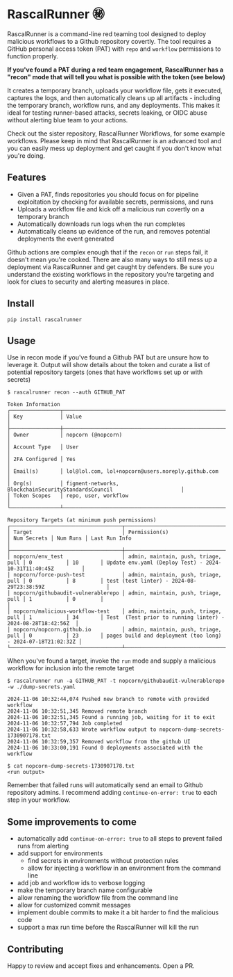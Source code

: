 # RascalRunner ㊙️

RascalRunner is a command-line red teaming tool designed to deploy malicious workflows to a Github repository covertly. The tool requires a GitHub personal access token (PAT) with `repo` and `workflow` permissions to function properly. 

**If you've found a PAT during a red team engagement, RascalRunner has a "recon" mode that will tell you what is possible with the token (see below)**

It creates a temporary branch, uploads your workflow file, gets it executed, captures the logs, and then automatically cleans up all artifacts - including the temporary branch, workflow runs, and any deployments. This makes it ideal for testing runner-based attacks, secrets leaking, or OIDC abuse without alerting blue team to your actions. 

Check out the sister repository, RascalRunner Workflows, for some example workflows. Please keep in mind that RascalRunner is an advanced tool and you can easily mess up deployment and get caught if you don't know what you're doing.

## Features

- Given a PAT, finds repositories you should focus on for pipeline exploitation by checking for available secrets, permissions, and runs
- Uploads a workflow file and kick off a malicious run covertly on a temporary branch
- Automatically downloads run logs when the run completes
- Automatically cleans up evidence of the run, and removes potential deployments the event generated

Github actions are complex enough that if the `recon` or `run` steps fail, it doesn't mean you're cooked. There are also many ways to still mess up a deployment via RascalRunner and get caught by defenders. Be sure you understand the existing workflows in the repository you're targeting and look for clues to security and alerting measures in place.

## Install

```
pip install rascalrunner
```

## Usage

Use in recon mode if you've found a Github PAT but are unsure how to leverage it. Output will show details about the token and curate a list of potential repository targets (ones that have workflows set up or with secrets)

```shell
$ rascalrunner recon --auth GITHUB_PAT

Token Information
┌────────────────┬───────────────────────────────────────────────────────────────────────────┐
│ Key            │ Value                                                                     │
├────────────────┼───────────────────────────────────────────────────────────────────────────┤
│ Owner          │ nopcorn (@nopcorn)                                                        │
│ Account Type   │ User                                                                      │
│ 2FA Configured │ Yes                                                                       │
│ Email(s)       │ lol@lol.com, lol+nopcorn@users.noreply.github.com                         │
│ Org(s)         │ figment-networks, BlockchainSecurityStandardsCouncil                      │
│ Token Scopes   │ repo, user, workflow                                                      │
└────────────────┴───────────────────────────────────────────────────────────────────────────┘

Repository Targets (at minimum push permissions)
┌────────────────────────────────────┬─────────────────────────────────────┬─────────────┬──────────┬──────────────────────────────────────────────────────────────┐
│ Target                             │ Permission(s)                       │ Num Secrets │ Num Runs │ Last Run Info                                                │
├────────────────────────────────────┼─────────────────────────────────────┼─────────────┼──────────┼──────────────────────────────────────────────────────────────┤
│ nopcorn/env_test                   │ admin, maintain, push, triage, pull │ 0           │ 10       │ Update env.yaml (Deploy Test) - 2024-10-31T11:40:45Z         │
│ nopcorn/force-push-test            │ admin, maintain, push, triage, pull │ 0           │ 8        │ test (test linter) - 2024-08-29T23:38:59Z                    │
│ nopcorn/githubaudit-vulnerablerepo │ admin, maintain, push, triage, pull │ 1           │ 0        │                                                              │
│ nopcorn/malicious-workflow-test    │ admin, maintain, push, triage, pull │ 1           │ 34       │ Test  (Test prior to running linter) - 2024-08-28T18:42:56Z  │
│ nopcorn/nopcorn.github.io          │ admin, maintain, push, triage, pull │ 0           │ 23       │ pages build and deployment (too long) - 2024-07-18T21:02:32Z │
└────────────────────────────────────┴─────────────────────────────────────┴─────────────┴──────────┴──────────────────────────────────────────────────────────────┘
```

When you've found a target, invoke the `run` mode and supply a malicious workflow for inclusion into the remote target

```
$ rascalrunner run -a GITHUB_PAT -t nopcorn/githubaudit-vulnerablerepo -w ./dump-secrets.yaml

2024-11-06 10:32:44,074 Pushed new branch to remote with provided workflow
2024-11-06 10:32:51,345 Removed remote branch
2024-11-06 10:32:51,345 Found a running job, waiting for it to exit
2024-11-06 10:32:57,794 Job completed
2024-11-06 10:32:58,633 Wrote workflow output to nopcorn-dump-secrets-1730907178.txt
2024-11-06 10:32:59,357 Removed workflow from the github UI
2024-11-06 10:33:00,191 Found 0 deployments associated with the workflow

$ cat nopcorn-dump-secrets-1730907178.txt 
<run output>
```

Remember that failed runs will automatically send an email to Github repository admins. I recommend adding `continue-on-error: true` to each step in your workflow.

## Some improvements to come

- automatically add `continue-on-error: true` to all steps to prevent failed runs from alerting
- add support for environments
    - find secrets in environments without protection rules
    - allow for injecting a workflow in an environment from the command line
- add job and workflow ids to verbose logging
- make the temporary branch name configurable
- allow renaming the workflow file from the command line
- allow for customized commit messages
- implement double commits to make it a bit harder to find the malicious code
- support a max run time before the RascalRunner will kill the run

## Contributing

Happy to review and accept fixes and enhancements. Open a PR.